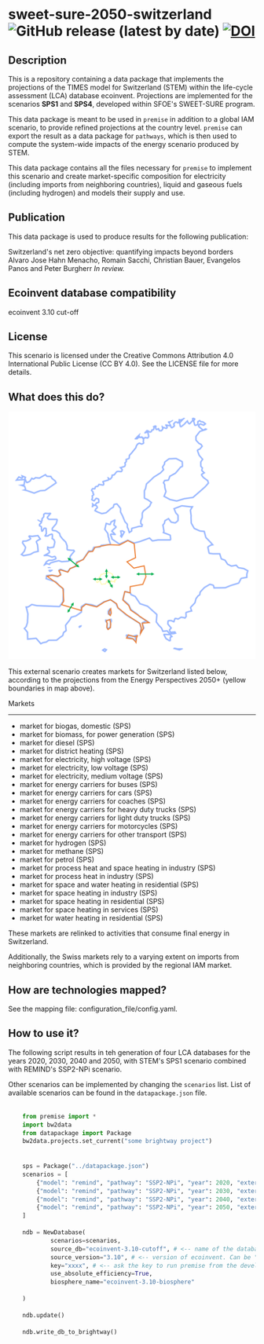 # sweet-sure-2050-switzerland ![GitHub release (latest by date)](https://img.shields.io/github/v/release/premise-community-scenarios/sweet-sure-2050-switzerland) [![DOI](https://zenodo.org/badge/DOI/10.5281/zenodo.6653948.svg)](https://doi.org/10.5281/zenodo.6653948)


Description
-----------

This is a repository containing a data package that implements the projections of the 
TIMES model for Switzerland (STEM) within the life-cycle assessment (LCA) database ecoinvent.
Projections are implemented for the scenarios **SPS1** and **SPS4**, developed within SFOE's SWEET-SURE program.

This data package is meant to be used in `premise` in addition to a global IAM scenario, to provide 
refined projections at the country level. `premise` can export the result as a data package for `pathways`,
which is then used to compute the system-wide impacts of the energy scenario produced by STEM.

This data package contains all the files necessary for `premise` to implement
this scenario and create market-specific composition for electricity (including imports from
neighboring countries), liquid and gaseous fuels (including hydrogen) and models their supply and use.

Publication
-----------

This data package is used to produce results for the following publication:

Switzerland's net zero objective: quantifying impacts beyond borders 
Alvaro Jose Hahn Menacho, Romain Sacchi, Christian Bauer, Evangelos Panos and Peter Burgherr
*In review.*


Ecoinvent database compatibility
--------------------------------

ecoinvent 3.10 cut-off


License
-------

This scenario is licensed under the Creative Commons Attribution 4.0 International Public License (CC BY 4.0).
See the LICENSE file for more details.


What does this do?
------------------

![map electricity markets](assets/map.png)

This external scenario creates markets for Switzerland listed below, according
to the projections from the Energy Perspectives 2050+ (yellow boundaries in map above).

Markets
*******

* market for biogas, domestic (SPS)
* market for biomass, for power generation (SPS)
* market for diesel (SPS)
* market for district heating (SPS)
* market for electricity, high voltage (SPS)
* market for electricity, low voltage (SPS)
* market for electricity, medium voltage (SPS)
* market for energy carriers for buses (SPS)
* market for energy carriers for cars (SPS)
* market for energy carriers for coaches (SPS)
* market for energy carriers for heavy duty trucks (SPS)
* market for energy carriers for light duty trucks (SPS)
* market for energy carriers for motorcycles (SPS)
* market for energy carriers for other transport (SPS)
* market for hydrogen (SPS)
* market for methane (SPS)
* market for petrol (SPS)
* market for process heat and space heating in industry (SPS)
* market for process heat in industry (SPS)
* market for space and water heating in residential (SPS)
* market for space heating in industry (SPS)
* market for space heating in residential (SPS)
* market for space heating in services (SPS)
* market for water heating in residential (SPS)


These markets are relinked to activities that consume final energy in Switzerland.

Additionally, the Swiss markets rely to a varying extent on imports from
neighboring countries, which is provided by the regional IAM market.



How are technologies mapped?
---------------------------

See the mapping file: configuration_file/config.yaml.


How to use it?
--------------

The following script results in teh generation of four LCA databases for the years 2020, 2030, 2040 and 2050,
with STEM's SPS1 scenario combined with REMIND's SSP2-NPi scenario.

Other scenarios can be implemented by changing the `scenarios` list.
List of available scenarios can be found in the `datapackage.json` file.

```python

    from premise import *
    import bw2data
    from datapackage import Package
    bw2data.projects.set_current("some brightway project")
    
    
    sps = Package("../datapackage.json")
    scenarios = [
        {"model": "remind", "pathway": "SSP2-NPi", "year": 2020, "external scenarios": [{"scenario": "SPS1", "data": sps}]},
        {"model": "remind", "pathway": "SSP2-NPi", "year": 2030, "external scenarios": [{"scenario": "SPS1", "data": sps}]},
        {"model": "remind", "pathway": "SSP2-NPi", "year": 2040, "external scenarios": [{"scenario": "SPS1", "data": sps}]},
        {"model": "remind", "pathway": "SSP2-NPi", "year": 2050, "external scenarios": [{"scenario": "SPS1", "data": sps}]},
    ]
    
    ndb = NewDatabase(
            scenarios=scenarios,
            source_db="ecoinvent-3.10-cutoff", # <-- name of the database in the BW2 project. Must be a string.
            source_version="3.10", # <-- version of ecoinvent. Can be "3.5", "3.6", "3.7" or "3.8". Must be a string.
            key="xxxx", # <-- ask the key to run premise from the developers
            use_absolute_efficiency=True,
            biosphere_name="ecoinvent-3.10-biosphere"
            
    )
    
    ndb.update()
    
    ndb.write_db_to_brightway()


```

